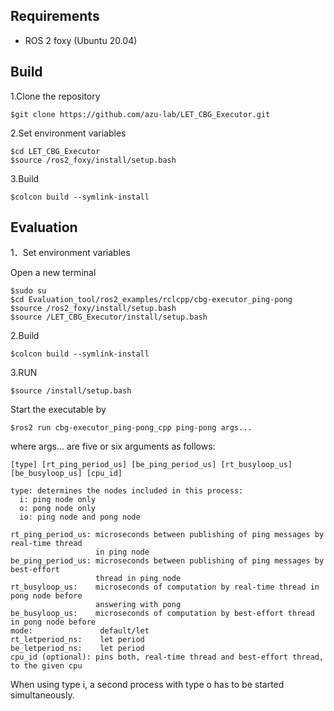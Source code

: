 

## Requirements
- ROS 2 foxy (Ubuntu 20.04)

## Build
1.Clone the repository
```
$git clone https://github.com/azu-lab/LET_CBG_Executor.git
```
2.Set environment variables
```
$cd LET_CBG_Executor
$source /ros2_foxy/install/setup.bash
```
3.Build
```
$colcon build --symlink-install
```
## Evaluation
1．Set environment variables

Open a new terminal
```
$sudo su
$cd Evaluation_tool/ros2_examples/rclcpp/cbg-executor_ping-pong
$source /ros2_foxy/install/setup.bash
$source /LET_CBG_Executor/install/setup.bash
```
2.Build
```
$colcon build --symlink-install
```
3.RUN
```
$source /install/setup.bash
```
Start the executable by
```
$ros2 run cbg-executor_ping-pong_cpp ping-pong args...
```
where args... are five or six arguments as follows:
```
[type] [rt_ping_period_us] [be_ping_period_us] [rt_busyloop_us] [be_busyloop_us] [cpu_id]

type: determines the nodes included in this process:
  i: ping node only
  o: pong node only
  io: ping node and pong node

rt_ping_period_us: microseconds between publishing of ping messages by real-time thread
                   in ping node
be_ping_period_us: microseconds between publishing of ping messages by best-effort
                   thread in ping node
rt_busyloop_us:    microseconds of computation by real-time thread in pong node before
                   answering with pong
be_busyloop_us:    microseconds of computation by best-effort thread in pong node before
mode:               default/let
rt_letperiod_ns:    let period
be_letperiod_ns:    let period
cpu_id (optional): pins both, real-time thread and best-effort thread, to the given cpu
```
When using type i, a second process with type o has to be started simultaneously.